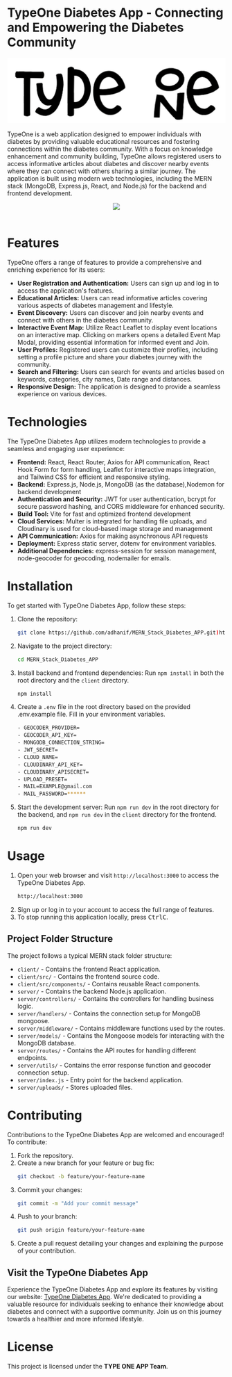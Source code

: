 # TypeOne Diabetes App - Connecting and Empowering the Diabetes Community


<img src="./client/src/assets/TypeOne_black1.png "/>

<br/>

TypeOne is a web application designed to empower individuals with diabetes by providing valuable educational resources and fostering connections within the diabetes community. With a focus on knowledge enhancement and community building, TypeOne allows registered users to access informative articles about diabetes and discover nearby events where they can connect with others sharing a similar journey. The application is built using modern web technologies, including the MERN stack (MongoDB, Express.js, React, and Node.js) for the backend and frontend development.


<div align="center">

<img src="https://media.giphy.com/media/v1.Y2lkPTc5MGI3NjExeWNvNHByajQwYjhhb29vZnE0ZzIzdjlqOHVvOGVkYjVlbjcyMmliNSZlcD12MV9pbnRlcm5hbF9naWZfYnlfaWQmY3Q9Zw/qgQUggAC3Pfv687qPC/giphy.gif"/>

</div>
<br/>

# Features

TypeOne offers a range of features to provide a comprehensive and enriching experience for its users:

- **User Registration and Authentication:** Users can sign up and log in to access the application's features.
- **Educational Articles:** Users can read informative articles covering various aspects of diabetes management and lifestyle.
- **Event Discovery:** Users can discover and join nearby events and connect with others in the diabetes community.
- **Interactive Event Map:** Utilize React Leaflet to display event locations on an interactive map. Clicking on markers opens a detailed Event Map Modal, providing essential information for informed event and Join.
- **User Profiles:** Registered users can customize their profiles, including setting a profile picture and share your diabetes journey with the community.
- **Search and Filtering:** Users can search for events and articles based on keywords, categories, city names, Date range and distances.
- **Responsive Design:** The application is designed to provide a seamless experience on various devices.

# Technologies

The TypeOne Diabetes App utilizes modern technologies to provide a seamless and engaging user experience:

- **Frontend:** React, React Router, Axios for API communication, React Hook Form for form handling, Leaflet for interactive maps integration, and Tailwind CSS for efficient and responsive styling.
- **Backend:** Express.js, Node.js, MongoDB (as the database),Nodemon for backend development
- **Authentication and Security:** JWT for user authentication, bcrypt for secure password hashing, and CORS middleware for enhanced security.
- **Build Tool:** Vite for fast and optimized frontend development
- **Cloud Services:** Multer is integrated for handling file uploads, and Cloudinary is used for cloud-based image storage and management
- **API Communication:** Axios for making asynchronous API requests
- **Deployment:** Express static server, dotenv for environment variables.
- **Additional Dependencies:** express-session for session management, node-geocoder for geocoding, nodemailer for emails.

# Installation

To get started with TypeOne Diabetes App, follow these steps:

1. Clone the repository:

   ```bash
   git clone https://github.com/adhanif/MERN_Stack_Diabetes_APP.git)https://github.com/adhanif/MERN_Stack_Diabetes_APP.git
   ```

2. Navigate to the project directory:

   ```bash
   cd MERN_Stack_Diabetes_APP
   ```

3. Install backend and frontend dependencies: Run `npm install` in both the root directory and the `client` directory.
   ```bash
   npm install
   ```
4. Create a `.env` file in the root directory based on the provided .env.example file. Fill in your environment variables.
   ```bash
   - GEOCODER_PROVIDER=
   - GEOCODER_API_KEY=
   - MONGODB_CONNECTION_STRING=
   - JWT_SECRET=
   - CLOUD_NAME=
   - CLOUDINARY_API_KEY=
   - CLOUDINARY_APISECRET=
   - UPLOAD_PRESET=
   - MAIL=EXAMPLE@gmail.com
   - MAIL_PASSWORD=******
   ```
5. Start the development server: Run `npm run dev` in the root directory for the backend, and `npm run dev` in the `client` directory for the frontend.
   ```bash
   npm run dev
   ```

# Usage

1. Open your web browser and visit `http://localhost:3000` to access the TypeOne Diabetes App.
   ```bash
   http://localhost:3000
   ```
2. Sign up or log in to your account to access the full range of features.
3. To stop running this application locally, press <kbd>Ctrl</kbd><kbd>C</kbd>.

## Project Folder Structure

The project follows a typical MERN stack folder structure:

- `client/` - Contains the frontend React application.
- `client/src/` - Contains the frontend source code.
- `client/src/components/` - Contains reusable React components.
- `server/` - Contains the backend Node.js application.
- `server/controllers/` - Contains the controllers for handling business logic.
- `server/handlers/` - Contains the connection setup for MongoDB mongoose.
- `server/middleware/` - Contains middleware functions used by the routes.
- `server/models/` - Contains the Mongoose models for interacting with the MongoDB database.
- `server/routes/` - Contains the API routes for handling different endpoints.
- `server/utils/` - Contains the error response function and geocoder connection setup.
- `server/index.js` - Entry point for the backend application.
- `server/uploads/` - Stores uploaded files.

# Contributing

Contributions to the TypeOne Diabetes App are welcomed and encouraged! To contribute:

1. Fork the repository.
2. Create a new branch for your feature or bug fix:
   ```bash
   git checkout -b feature/your-feature-name
   ```
3. Commit your changes:
   ```bash
   git commit -m "Add your commit message"
   ```
4. Push to your branch:
   ```bash
   git push origin feature/your-feature-name
   ```
5. Create a pull request detailing your changes and explaining the purpose of your contribution.


## Visit the TypeOne Diabetes App

Experience the TypeOne Diabetes App and explore its features by visiting our website: [TypeOne Diabetes App](https://mern-stack-diabetes-app.onrender.com/).
We're dedicated to providing a valuable resource for individuals seeking to enhance their knowledge about diabetes and connect with a supportive community. Join us on this journey towards a healthier and more informed lifestyle.

# License

This project is licensed under the **TYPE ONE APP Team**.
